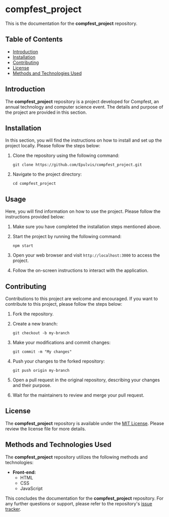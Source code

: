 # compfest_project

This is the documentation for the **compfest_project** repository.

## Table of Contents
- [Introduction](#introduction)
- [Installation](#installation)
- [Contributing](#contributing)
- [License](#license)
- [Methods and Technologies Used](#methods-and-technologies-used)

## Introduction
The **compfest_project** repository is a project developed for Compfest, an annual technology and computer science event. The details and purpose of the project are provided in this section.

## Installation
In this section, you will find the instructions on how to install and set up the project locally. Please follow the steps below:

1. Clone the repository using the following command:
   ```
   git clone https://github.com/Epulvis/compfest_project.git
   ```

2. Navigate to the project directory:
   ```
   cd compfest_project
   ```

## Usage
Here, you will find information on how to use the project. Please follow the instructions provided below:

1. Make sure you have completed the installation steps mentioned above.

2. Start the project by running the following command:
   ```
   npm start
   ```

3. Open your web browser and visit `http://localhost:3000` to access the project.

4. Follow the on-screen instructions to interact with the application.

## Contributing
Contributions to this project are welcome and encouraged. If you want to contribute to this project, please follow the steps below:

1. Fork the repository.

2. Create a new branch:
   ```
   git checkout -b my-branch
   ```

3. Make your modifications and commit changes:
   ```
   git commit -m "My changes"
   ```

4. Push your changes to the forked repository:
   ```
   git push origin my-branch
   ```

5. Open a pull request in the original repository, describing your changes and their purpose.

6. Wait for the maintainers to review and merge your pull request.

## License
The **compfest_project** repository is available under the [MIT License](https://github.com/Epulvis/compfest_project/blob/main/LICENSE). Please review the license file for more details.

## Methods and Technologies Used
The **compfest_project** repository utilizes the following methods and technologies:

- **Front-end:**
  - HTML
  - CSS
  - JavaScript

This concludes the documentation for the **compfest_project** repository. For any further questions or support, please refer to the repository's [issue tracker](https://github.com/Epulvis/compfest_project/issues).